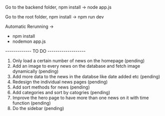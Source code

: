 Go to the backend folder, npm install -> node app.js

Go to the root folder, npm install -> npm run dev

Automatic Rerunning ->
- npm install
- nodemon app.js 

------------- TO DO -------------------
1. Only load a certain number of news on the homepage (pending)
2. Add an image to every news on the database and fetch image dynamically (pending)
3. Add more data to the news in the databse like date added etc (pending)
4. Redesign the individual news pages (pending)
5. Add sort methods for news (pending)
6. Add categories and sort by catogries (pending)
7. Improve the hero page to have more than one news on it with time function (pending)
8. Do the sidebar (pending)

